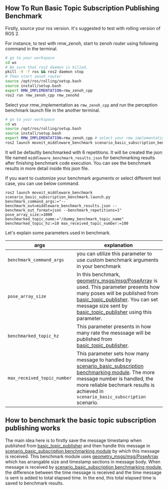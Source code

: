 ## How To Run Basic Topic Subscription Publishing Benchmark

Firstly, source your ros version. It's suggested to test with rolling version of ROS 2.

For instance, to test with rmw_zenoh, start to zenoh router using following command in the terminal.
```sh
# go to your workspace
cd ws
# Be sure that ros2 daemon is killed.
pkill -9 -f ros && ros2 daemon stop
# Then start zenoh router
source /opt/ros/rolling/setup.bash
source install/setup.bash
export RMW_IMPLEMENTATION=rmw_zenoh_cpp
ros2 run rmw_zenoh_cpp rmw_zenohd
```

Select your rmw_implementation as `rmw_zenoh_cpp` and run the perception benchmark launch file in the another terminal.
```sh
# go to your workspace
cd ws
source /opt/ros/rolling/setup.bash
source install/setup.bash
export RMW_IMPLEMENTATION=rmw_zenoh_cpp # select your rmw_implementation to benchmark
ros2 launch moveit_middleware_benchmark scenario_basic_subscription_benchmark.launch.py
```

It will be defaultly benchmarked with 6 repetitions. It will be created the json file named `middleware_benchmark_results.json` for benchmarking results after finishing benchmark code execution. You can see the benchmark results in more detail inside this json file.

If you want to customize your benchmark arguments or select different test case, you can use below command.

```shell
ros2 launch moveit_middleware_benchmark scenario_basic_subscription_benchmark.launch.py benchmark_command_args:="--benchmark_out=middleware_benchmark_results.json --benchmark_out_format=json --benchmark_repetitions=1" pose_array_size:=1000 benchmarked_topic_name:="/dummy_benchmark_topic_name" benchmarked_topic_hz:=10 max_received_topic_number:=100 
```

Let's explain some parameters used in benchmark.

| args | explanation |
| ---- | ----------- |
| `benchmark_command_args` | you can utilize this parameter to use custom benchmark arguments in your benchmark |
| `pose_array_size` | In this benchmark, [geometry_msgs/msg/PoseArray](https://docs.ros.org/en/rolling/p/geometry_msgs/interfaces/msg/PoseArray.html) is used. This parameter presents how many poses will be published from [basic_topic_publisher](../../src/scenarios/basic_topic_sub_pub/basic_topic_publisher.cpp). You can set message size sent by [basic_topic_publisher](../../src/scenarios/basic_topic_sub_pub/basic_topic_publisher.cpp) using this parameter. |
| `benchmarked_topic_hz` | This parameter presents in how many rate the messsage will be published from [basic_topic_publisher](../../src/scenarios/basic_topic_sub_pub/basic_topic_publisher.cpp). |
| `max_received_topic_number` | This parameter sets how many message to handled by [scenario_basic_subscription benchmarking module](../../src/scenarios/basic_topic_sub_pub/scenario_basic_subscription.cpp). The more message number is handled, the more reliable bechmark results is achieved in `scenario_basic_subscription` scenario. |

## How to benchmark the basic topic subscription publishing works

The main idea here is to firstly save the message timestamp when published from [basic_topic_publisher](../../src/scenarios/basic_topic_sub_pub/basic_topic_publisher.cpp) and then handle this message in [scenario_basic_subscription benchmarking module](../../src/scenarios/basic_topic_sub_pub/scenario_basic_subscription.cpp) by which this message is received. This benchmark module uses [geometry_msgs/msg/PoseArray](https://docs.ros.org/en/rolling/p/geometry_msgs/interfaces/msg/PoseArray.html) which has arrangable size and timestamp sections in message body. When message is received by [scenario_basic_subscription benchmarking module](../../src/scenarios/basic_topic_sub_pub/scenario_basic_subscription.cpp), the difference between the time message is received and the time message is sent is added to total elapsed time. In the end, this total elapsed time is saved to benchmark results.
